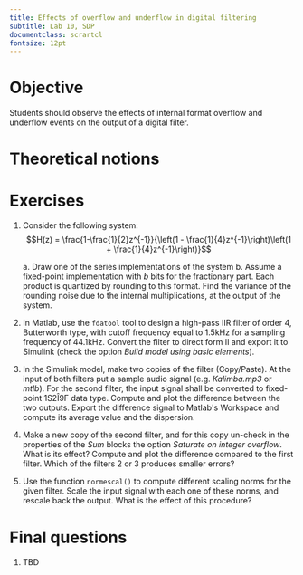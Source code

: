 ```yaml
---
title: Effects of overflow and underflow in digital filtering
subtitle: Lab 10, SDP
documentclass: scrartcl
fontsize: 12pt
---
```


# Objective

Students should observe the effects of internal format overflow and underflow 
events on the output of a digital filter.

# Theoretical notions

# Exercises

1. Consider the following system:
	$$H(z) = \frac{1-\frac{1}{2}z^{-1}}{\left(1 - \frac{1}{4}z^{-1}\right)\left(1 + \frac{1}{4}z^{-1}\right)}$$

    a. Draw one of the series implementations of the system
	b. Assume a fixed-point implementation with $b$ bits for the fractionary part.
	Each product is quantized by rounding to this format.
	Find the variance of the rounding noise due to the 
	internal multiplications, at the output of the system.

2. In Matlab, use the `fdatool` tool to design a high-pass IIR filter
of order 4, Butterworth type, with cutoff frequency equal to 1.5kHz for
a sampling frequency of 44.1kHz. Convert the filter to direct form II
and export it to Simulink (check the option *Build model using basic elements*).

3. In the Simulink model, make two copies of the filter (Copy/Paste). 
At the input of both filters put a sample audio signal (e.g. *Kalimba.mp3* or *mtlb*).
For the second filter, the input signal shall be converted to fixed-point 
1S2Î9F data type. Compute and plot the difference between the two outputs.
Export the difference signal to Matlab's Workspace and compute its average value
and the dispersion.

4. Make a new copy of the second filter, and for this copy un-check 
in the properties of the *Sum* blocks the option *Saturate on integer overflow*.
What is its effect? Compute and plot the difference compared to the first filter.
Which of the filters 2 or 3 produces smaller errors?

5. Use the function `normescal()` to compute different scaling norms 
for the given filter. Scale the input signal with each one of these norms,
and rescale back the output. What is the effect of this procedure?

# Final questions

1. TBD
